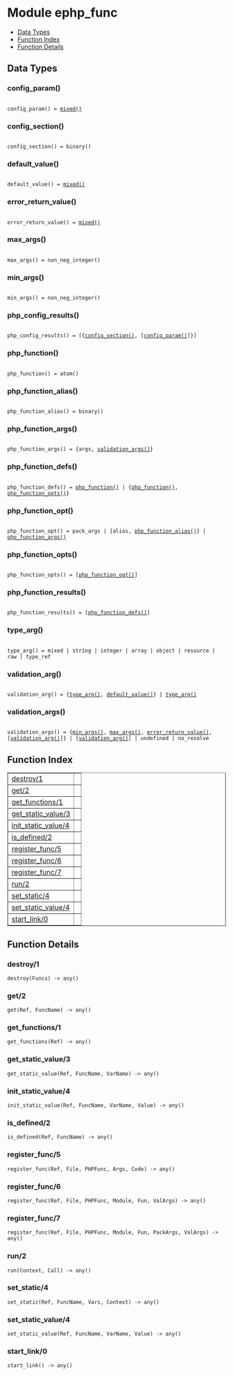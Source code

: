 

# Module ephp_func #
* [Data Types](#types)
* [Function Index](#index)
* [Function Details](#functions)

<a name="types"></a>

## Data Types ##




### <a name="type-config_param">config_param()</a> ###


<pre><code>
config_param() = <a href="#type-mixed">mixed()</a>
</code></pre>




### <a name="type-config_section">config_section()</a> ###


<pre><code>
config_section() = binary()
</code></pre>




### <a name="type-default_value">default_value()</a> ###


<pre><code>
default_value() = <a href="#type-mixed">mixed()</a>
</code></pre>




### <a name="type-error_return_value">error_return_value()</a> ###


<pre><code>
error_return_value() = <a href="#type-mixed">mixed()</a>
</code></pre>




### <a name="type-max_args">max_args()</a> ###


<pre><code>
max_args() = non_neg_integer()
</code></pre>




### <a name="type-min_args">min_args()</a> ###


<pre><code>
min_args() = non_neg_integer()
</code></pre>




### <a name="type-php_config_results">php_config_results()</a> ###


<pre><code>
php_config_results() = [{<a href="#type-config_section">config_section()</a>, [<a href="#type-config_param">config_param()</a>]}]
</code></pre>




### <a name="type-php_function">php_function()</a> ###


<pre><code>
php_function() = atom()
</code></pre>




### <a name="type-php_function_alias">php_function_alias()</a> ###


<pre><code>
php_function_alias() = binary()
</code></pre>




### <a name="type-php_function_args">php_function_args()</a> ###


<pre><code>
php_function_args() = {args, <a href="#type-validation_args">validation_args()</a>}
</code></pre>




### <a name="type-php_function_defs">php_function_defs()</a> ###


<pre><code>
php_function_defs() = <a href="#type-php_function">php_function()</a> | {<a href="#type-php_function">php_function()</a>, <a href="#type-php_function_opts">php_function_opts()</a>}
</code></pre>




### <a name="type-php_function_opt">php_function_opt()</a> ###


<pre><code>
php_function_opt() = pack_args | {alias, <a href="#type-php_function_alias">php_function_alias()</a>} | <a href="#type-php_function_args">php_function_args()</a>
</code></pre>




### <a name="type-php_function_opts">php_function_opts()</a> ###


<pre><code>
php_function_opts() = [<a href="#type-php_function_opt">php_function_opt()</a>]
</code></pre>




### <a name="type-php_function_results">php_function_results()</a> ###


<pre><code>
php_function_results() = [<a href="#type-php_function_defs">php_function_defs()</a>]
</code></pre>




### <a name="type-type_arg">type_arg()</a> ###


<pre><code>
type_arg() = mixed | string | integer | array | object | resource | raw | type_ref
</code></pre>




### <a name="type-validation_arg">validation_arg()</a> ###


<pre><code>
validation_arg() = {<a href="#type-type_arg">type_arg()</a>, <a href="#type-default_value">default_value()</a>} | <a href="#type-type_arg">type_arg()</a>
</code></pre>




### <a name="type-validation_args">validation_args()</a> ###


<pre><code>
validation_args() = {<a href="#type-min_args">min_args()</a>, <a href="#type-max_args">max_args()</a>, <a href="#type-error_return_value">error_return_value()</a>, [<a href="#type-validation_arg">validation_arg()</a>]} | [<a href="#type-validation_arg">validation_arg()</a>] | undefined | no_resolve
</code></pre>

<a name="index"></a>

## Function Index ##


<table width="100%" border="1" cellspacing="0" cellpadding="2" summary="function index"><tr><td valign="top"><a href="#destroy-1">destroy/1</a></td><td></td></tr><tr><td valign="top"><a href="#get-2">get/2</a></td><td></td></tr><tr><td valign="top"><a href="#get_functions-1">get_functions/1</a></td><td></td></tr><tr><td valign="top"><a href="#get_static_value-3">get_static_value/3</a></td><td></td></tr><tr><td valign="top"><a href="#init_static_value-4">init_static_value/4</a></td><td></td></tr><tr><td valign="top"><a href="#is_defined-2">is_defined/2</a></td><td></td></tr><tr><td valign="top"><a href="#register_func-5">register_func/5</a></td><td></td></tr><tr><td valign="top"><a href="#register_func-6">register_func/6</a></td><td></td></tr><tr><td valign="top"><a href="#register_func-7">register_func/7</a></td><td></td></tr><tr><td valign="top"><a href="#run-2">run/2</a></td><td></td></tr><tr><td valign="top"><a href="#set_static-4">set_static/4</a></td><td></td></tr><tr><td valign="top"><a href="#set_static_value-4">set_static_value/4</a></td><td></td></tr><tr><td valign="top"><a href="#start_link-0">start_link/0</a></td><td></td></tr></table>


<a name="functions"></a>

## Function Details ##

<a name="destroy-1"></a>

### destroy/1 ###

`destroy(Funcs) -> any()`

<a name="get-2"></a>

### get/2 ###

`get(Ref, FuncName) -> any()`

<a name="get_functions-1"></a>

### get_functions/1 ###

`get_functions(Ref) -> any()`

<a name="get_static_value-3"></a>

### get_static_value/3 ###

`get_static_value(Ref, FuncName, VarName) -> any()`

<a name="init_static_value-4"></a>

### init_static_value/4 ###

`init_static_value(Ref, FuncName, VarName, Value) -> any()`

<a name="is_defined-2"></a>

### is_defined/2 ###

`is_defined(Ref, FuncName) -> any()`

<a name="register_func-5"></a>

### register_func/5 ###

`register_func(Ref, File, PHPFunc, Args, Code) -> any()`

<a name="register_func-6"></a>

### register_func/6 ###

`register_func(Ref, File, PHPFunc, Module, Fun, ValArgs) -> any()`

<a name="register_func-7"></a>

### register_func/7 ###

`register_func(Ref, File, PHPFunc, Module, Fun, PackArgs, ValArgs) -> any()`

<a name="run-2"></a>

### run/2 ###

`run(Context, Call) -> any()`

<a name="set_static-4"></a>

### set_static/4 ###

`set_static(Ref, FuncName, Vars, Context) -> any()`

<a name="set_static_value-4"></a>

### set_static_value/4 ###

`set_static_value(Ref, FuncName, VarName, Value) -> any()`

<a name="start_link-0"></a>

### start_link/0 ###

`start_link() -> any()`

